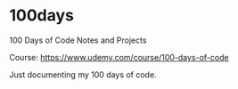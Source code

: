 # 100days
100 Days of Code Notes and Projects

Course: https://www.udemy.com/course/100-days-of-code

Just documenting my 100 days of code.